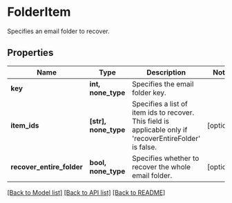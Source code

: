 # FolderItem

Specifies an email folder to recover.

## Properties
Name | Type | Description | Notes
------------ | ------------- | ------------- | -------------
**key** | **int, none_type** | Specifies the email folder key. | 
**item_ids** | **[str], none_type** | Specifies a list of item ids to recover. This field is applicable only if &#39;recoverEntireFolder&#39; is false. | [optional] 
**recover_entire_folder** | **bool, none_type** | Specifies whether to recover the whole email folder. | [optional] 

[[Back to Model list]](../README.md#documentation-for-models) [[Back to API list]](../README.md#documentation-for-api-endpoints) [[Back to README]](../README.md)


